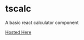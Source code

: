 # tscalc
A basic react calculator component

[Hosted Here](https://mango-mud-0fb5c0d10.3.azurestaticapps.net)
